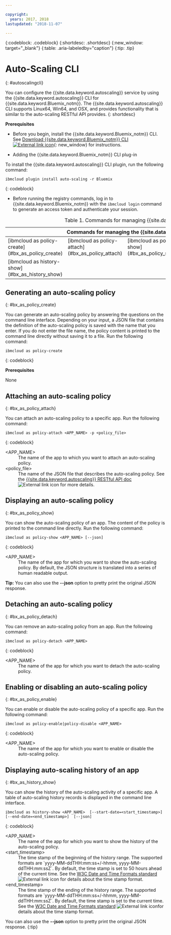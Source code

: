 ```yaml
---

copyright:
  years: 2017, 2018
lastupdated: "2018-11-07"

---
```



{:codeblock: .codeblock}
{:shortdesc: .shortdesc}
{:new_window: target="_blank"}
{:table: .aria-labeledby="caption"}
{:tip: .tip}

# Auto-Scaling CLI
{: #autoscalingcli}


You can configure the {{site.data.keyword.autoscaling}} service by using the {{site.data.keyword.autoscaling}} CLI for {{site.data.keyword.Bluemix_notm}}. The {{site.data.keyword.autoscaling}} CLI supports Linux64, Win64, and OSX, and provides functionality that is similar to the auto-scaling RESTful API provides.
{: shortdesc}

**Prerequisites**

* Before you begin, install the {{site.data.keyword.Bluemix_notm}} CLI. See [Download {{site.data.keyword.Bluemix_notm}} CLI ![External link icon](../icons/launch-glyph.svg)](http://plugins.ng.bluemix.net/ui/home.html){: new_window} for instructions.

* Adding the {{site.data.keyword.Bluemix_notm}} CLI plug-in

To install the {{site.data.keyword.autoscaling}} CLI plugin, run the following command:
```
ibmcloud plugin install auto-scaling -r Bluemix
```
{: codeblock}

* Before running the registry commands, log in to {{site.data.keyword.Bluemix_notm}} with the `ibmcloud login` command to generate an access token and authenticate your session.

<table summary="Manage {{site.data.keyword.autoscaling}} service">
<caption>Table 1. Commands for managing {{site.data.keyword.autoscaling}} service
</caption>
 <thead>
 <th colspan="5">Commands for managing the {{site.data.keyword.autoscaling}} service</th>
 </thead>
 <tbody>
 <tr>
 <td>[ibmcloud as policy-create](#bx_as_policy_create)</td>
 <td>[ibmcloud as policy-attach](#bx_as_policy_attach)</td>
 <td>[ibmcloud as policy-show](#bx_as_policy_show)</td>
 <td>[ibmcloud as policy-detach](#bx_as_policy_detach)</td>
 <td>[ibmcloud as policy-enable](#bx_as_policy_enable)</td>
 </tr>
 <tr>
 <td>[ibmcloud as history-show](#bx_as_history_show)</td>
 </tr>
 </tbody></table>


## Generating an auto-scaling policy
{: #bx_as_policy_create}

You can generate an auto-scaling policy by answering the questions on the command line interface. Depending on your input, a JSON file that contains the definition of the auto-scaling policy is saved with the name that you enter. If you do not enter  the file name, the policy content is printed to the command line directly without saving it to a file. Run the following command:

```
ibmcloud as policy-create
```
{: codeblock}

**Prerequisites**

None

## Attaching an auto-scaling policy
{: #bx_as_policy_attach}

You can attach an auto-scaling policy to a specific app. Run the following command:

```
ibmcloud as policy-attach <APP_NAME> -p <policy_file>
```
{: codeblock}

<dl class="parml">
<dt class="pt dlterm">&lt;APP_NAME&gt;</dt>
<dd class="pd">The name of the app to which you want to attach an auto-scaling policy.</dd>
<dt class="pt dlterm">&lt;policy_file&gt;</dt>
<dd class="pd">The name of the JSON file that describes the auto-scaling policy. See the <a href="https://new-console.{DomainName}/apidocs/48" target="_blank">{{site.data.keyword.autoscaling}} RESTful API doc</a><img src="../icons/launch-glyph.svg" alt="External link icon"> for more details.</dd>
</dl>


## Displaying an auto-scaling policy
{: #bx_as_policy_show}

You can show the auto-scaling policy of an app. The content of the policy is printed to the command line directly. Run the following command:

```
ibmcloud as policy-show <APP_NAME> [--json]
```
{: codeblock}

<dl class="parml">
<dt class="pt dlterm">&lt;APP_NAME&gt;</dt>
<dd class="pd">The name of the app for which you want to show the auto-scaling policy. By default, the JSON structure is translated into a series of human readable output.</dd>
</dl>

**Tip:** You can also use the **--json** option to pretty print the original JSON response.


## Detaching an auto-scaling policy
{: #bx_as_policy_detach}

You can remove an auto-scaling policy from an  app. Run the following command:

```
ibmcloud as policy-detach <APP_NAME>
```
{: codeblock}

<dl class="parml">
<dt class="pt dlterm">&lt;APP_NAME&gt;</dt>
<dd class="pd">The name of the app for which you want to detach the auto-scaling policy.</dd>
</dl>


## Enabling or disabling an auto-scaling policy
{: #bx_as_policy_enable}

You can enable or disable the auto-scaling policy of a specific  app. Run the following command:

```
ibmcloud as policy-enable|policy-disable <APP_NAME>
```
{: codeblock}

<dl class="parml">
<dt class="pt dlterm">&lt;APP_NAME&gt;</dt>
<dd class="pd">The name of the app for which you want to enable or disable the auto-scaling policy.</dd>
</dl>


## Displaying auto-scaling history of an app
{: #bx_as_history_show}

You can show the history of the auto-scaling activity of a specific app. A table of auto-scaling history records is displayed in the command line interface.

```
ibmcloud as history-show <APP_NAME>  [--start-date=<start_timestamp>]  [--end-date=<end_timestamp>]  [--json]
```
{: codeblock}

<dl class="parml">
<dt class="pt dlterm">&lt;APP_NAME&gt;</dt>
<dd class="pd">The name of the app for which you want to show the history of the auto-scaling policy.
<dt class="pt dlterm">&lt;start_timestamp&gt;</dt>
<dd class="pd">The time stamp of the beginning of the history range. The supported formats are `yyyy-MM-ddTHH:mm:ss+/-hhmm, yyyy-MM-ddTHH:mm:ssZ`. By default, the time stamp is set to 50 hours ahead of the current time. See the <a href="https://www.w3.org/TR/NOTE-datetime" target="_blank">W3C Date and Time Formats standard</a><img src="../icons/launch-glyph.svg" alt="External link icon"> for details about the time stamp format.
<dt class="pt dlterm">&lt;end_timestamp&gt;</dt>
<dd class="pd">The time stamp of the ending of the history range. The supported formats are `yyyy-MM-ddTHH:mm:ss+/-hhmm, yyyy-MM-ddTHH:mm:ssZ`. By default, the time stamp is set to the current time. See the <a href="https://www.w3.org/TR/NOTE-datetime" target="_blank">W3C Date and Time Formats standard</a> <img src="../icons/launch-glyph.svg" alt="External link icon">for details about the time stamp format.
</dl>


You can also use the **--json** option to pretty print the original JSON response.
{:tip}
